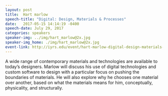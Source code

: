 ```yaml
---
layout: post
title:  Hart marlow
speech-title: "Digital: Design, Materials & Processes"
date:   2017-05-15 14:14:19 -0400
speech-date: July 29, 2017
categories: speakers
speaker-img: ../img/hart_marlow@2x.jpg
speaker-img_home: ./img/hart_marlow@2x.jpg
event-link: http://iyrs.edu/event/hart-marlow-digital-design-materials-processes/
---
```

A wide range of contemporary materials and technologies are available to today’s designers. Marlow will discuss his use of digital technologies and custom software to design with a particular focus on pushing the boundaries of materials. He will also explore why he chooses one material over another, based on what the materials means for him, conceptually, physicality, and structurally.
